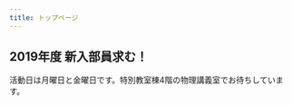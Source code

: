 ```yaml
---
title: トップページ
---
```

<h2>2019年度 新入部員求む！</h2>
活動日は月曜日と金曜日です。特別教室棟4階の物理講義室でお待ちしています。  
  
<!--日数カウンター-->
<script type="text/javascript" src="/js/count.js" charset="utf-8"></script>
